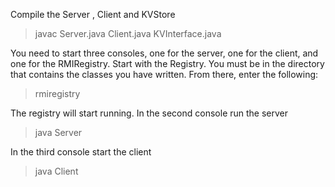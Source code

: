 Compile the Server , Client and KVStore
>javac Server.java Client.java KVInterface.java

 You need to start three consoles, one for the server, one for the client, and one for the RMIRegistry.
 Start with the Registry. You must be in the directory that contains the classes you have written. From there, enter the following:
 > rmiregistry

 The registry will start running.
 In the second console run the server
 >java Server

 In the third console start the client
 >java Client
